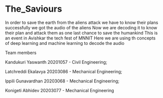# The_Saviours
In order to save the earth from the aliens attack we have to know their plans successfully we got the audio of the aliens 
Now we are decoding it to know their plan and attack them as one last chance to save the humankind
This is an event in Avishkar the tech fest of MNNIT 
Here we are using th concepts of deep learning and machine learning to decode the audio

Team members

Kandukuri Yaswanth 20201057 - Civil Engineering;

Latchreddi Ekalavya 20203086 - Mechanical Engineering;

Ippili Gunavardhan 20203068 - Mechanical Engineering;

Konigeti Abhidev 20203077 - Mechanical Engineering
